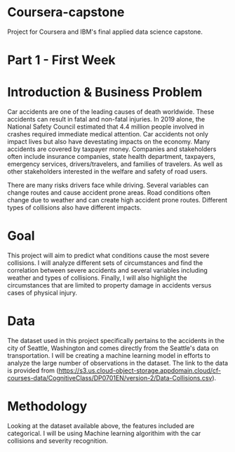# Coursera-capstone
Project for Coursera and IBM's final applied data science capstone. 

# Part 1 - First Week 

# Introduction & Business Problem 
Car accidents are one of the leading causes of death worldwide. These accidents can result in fatal and non-fatal injuries. In 2019 alone, the National Safety Council estimated that 4.4 million people involved in crashes required immediate medical attention. 
Car accidents not only impact lives but also have devestating impacts on the economy. Many accidents are covered by taxpayer money. Companies and stakeholders often include insurance companies, state health department, taxpayers, emergency services, drivers/travelers, and families of travelers. As well as other stakeholders interested in the welfare and safety of road users. 

There are many risks drivers face while driving. Several variables can change routes and cause accident prone areas. Road conditions often change due to weather and can create high accident prone routes. Different types of collisions also have different impacts. 

# Goal 
This project will aim to predict what conditions cause the most severe collisions. I will analyze different sets of circumstances and find the correlation between severe accidents and several variables including weather and types of collisions. Finally, I will also highlight the circumstances that are limited to property damage in accidents versus cases of physical injury.  

# Data 
The dataset used in this project specifically pertains to the accidents in the city of Seattle, Washington and comes directly from the Seattle's data on transportation. I will be creating a machine learning model in efforts to analyze the large number of observations in the dataset. The link to the data is provided from (https://s3.us.cloud-object-storage.appdomain.cloud/cf-courses-data/CognitiveClass/DP0701EN/version-2/Data-Collisions.csv). 

# Methodology 
Looking at the dataset available above, the features included are categorical. I will be using Machine learning algorithim with the car collisions and severity recognition. 

